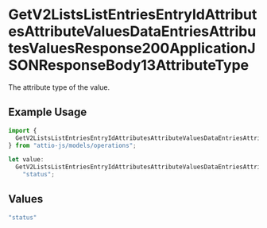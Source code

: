 # GetV2ListsListEntriesEntryIdAttributesAttributeValuesDataEntriesAttributesValuesResponse200ApplicationJSONResponseBody13AttributeType

The attribute type of the value.

## Example Usage

```typescript
import {
  GetV2ListsListEntriesEntryIdAttributesAttributeValuesDataEntriesAttributesValuesResponse200ApplicationJSONResponseBody13AttributeType,
} from "attio-js/models/operations";

let value:
  GetV2ListsListEntriesEntryIdAttributesAttributeValuesDataEntriesAttributesValuesResponse200ApplicationJSONResponseBody13AttributeType =
    "status";
```

## Values

```typescript
"status"
```